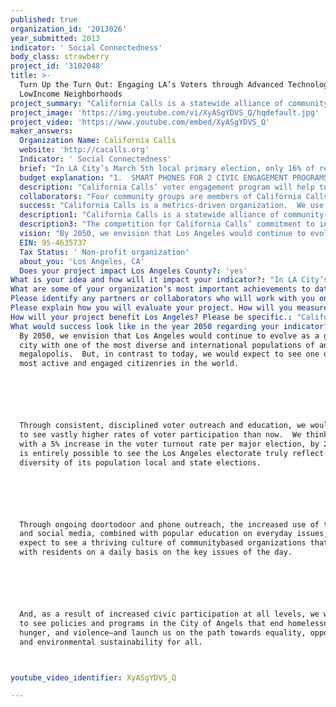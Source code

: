 ```yaml
---
published: true
organization_id: '2013026'
year_submitted: 2013
indicator: ' Social Connectedness'
body_class: strawberry
project_id: '3102048'
title: >-
  Turn Up the Turn Out: Engaging LA’s Voters through Advanced Technology in
  LowIncome Neighborhoods
project_summary: "California Calls is a statewide alliance of community-based organizations working to win systemic public policy reforms to achieve progressive taxation, stable funding for public services, government responsiveness to community needs, and high-road economic growth.   With 31 community groups organized in 11 strategic counties, California Calls is mounting a long-term, ambitious civic engagement program to build a powerful base of voters in low-income and immigrant communities of color, with a special focus on educating and turning out new, occasional and young voters.\r\n\r\nCalifornia Calls member organizations work on many issues: health and human services, education, immigrant’s rights, environmental justice, housing, jobs, living wages.  In addition to the electoral mobilization program, the member organizations employ a broad range of strategies to advance their work: grassroots community organizing, leadership development, policy research, direct action, legislative advocacy, and public policy campaigns.  \r\n\r\nThe long-term goal of California Calls is to develop a bottom-up statewide alliance of organizations with the power to turn out 500,000 supporters of progressive tax and fiscal reforms who normally do not participate in elections.  In addition, California Calls actively works to build collaborations with other statewide organizations who share the same vision of renewing the “California Dream” wherein the state can offer a world class public education system, a vital social safety net, and a modern public infrastructure to support dynamic and sustainable economic growth.\r\n\r\nSince 2009, California Calls has identified more than 574,000 unlikely voters in 11 counties across the state who express support for progressive tax and budget policies.  In November 2012, the California Calls Action Fund supported Proposition 30 (see video), a ballot measure which has already generated over $6 billion annually for California’s K-12 schools and the UC/CSU higher education systems.  Through a massive “ground game” of get-out-the-vote activities, California Calls contacted 293,613 voters, of which 80% made it to the polls!  This compared with average statewide voter turnout of only 71%.  These voters represented a crucial margin of victory, providing over 3% of the statewide vote total for new funding for education, social service and public safety programs.  \r\n\r\nKey groups of historically under-represented constituencies voted at even higher margins:  \r\n\r\n•\tAmong young voters age 25 to 34, California Calls supporters voted at a rate of 72% compared to the statewide average of only 57%--a 15% point increase!\r\n•African-American voters identified by California Calls as supporters participated at a rate of 85%, compared to 67% of African-American voters statewide—an 18% point increase!  \r\n•Immigrant voters identified by California Calls as supporters participated at an average rate of 81%, compared to a statewide average of 68%--a 13% point increase\r\n"
project_image: 'https://img.youtube.com/vi/XyASgYDVS_Q/hqdefault.jpg'
project_video: 'https://www.youtube.com/embed/XyASgYDVS_Q'
maker_answers:
  Organization Name: California Calls
  website: 'http://cacalls.org'
  Indicator: ' Social Connectedness'
  brief: "In LA City’s March 5th local primary election, only 16% of registered voters cast a ballot, with especially poor turnout in low-income neighborhoods throughout the City.  \r\n\r\nCalifornia Calls proposes to reclaim democracy in the City of Angels by significantly increasing voter outreach, education and engagement in Los Angeles.\r\n\r\nWe will increase the connectedness of LA’s voters by experimenting with both proven and new methods of voter engagement.  Building upon a one-to-one voter contact model developed over four years by California Calls, we will engage an estimated 120,000 voters in Los Angeles during 2013.  We expect that by the June 2014 primary election in Los Angeles, the voters we have contacted will demonstrate a 5% to 8% increase in their voting rates as compared to the average voter.\r\n\r\nOur program will target South and East Los Angeles, focusing on new, unlikely and occasional voters.  This is a wholly different strategy than most political campaigns which focus on “always” voters who are older, more upper income and less racially diverse than Los Angeles.  Our goal is to make the Los Angeles electorate reflect the diversity of LA’s residents.  In turn, this will lead to local elected officials and public policies that better serve the interests of the vast majority of the City’s diverse population.\r\n\r\nOur proven approach will be supplemented with new technologies to help boost volunteer efficiency and overall voter engagement through three key strategies:\r\n\r\n1.\tSMART PHONES SPEED UP DOOR-TO-DOOR VOTER CONTACT \r\n\r\nCalifornia Calls will provide training, technology support and database management to four community-based organizations in LA County who will visit voters door-to-door in the early Summer and Fall of 2013.  We will equip community volunteers and daily team members with 100 “smart phones” to greatly increase their efficiency and allow them to contact more voters.  They will:  \r\n\r\n•find voters’ addresses quickly by using the phone’s GIS mapping function \r\n•input new information about the voter (e.g., phone, email, key interests) into the database, eliminating the need for document scanning \r\n•go “green” by eliminating paper documents\r\n•provide team captains with a real-time system to monitor and assist field canvassers \r\n\r\nCalifornia Calls plans to contact a total of 24,000 voters at their front door during the two cycles.  The Smart Phones will increase contacts by roughly 10%, expanding our total outreach to 26,400 voters.  We will collect phone numbers, emails and other voter data on all 26,400 voters for ongoing use in voter civic engagement through programs described below.\r\n\r\n2.  TELEPHONE TOWN HALLS CONNECT LOW-PROPENSITY VOTERS TO LOCAL GOVERNMENT\r\n\r\nBased on successful experience by U.S. Congresswoman Karen Bass who regularly communicates with her constituents in Los Angeles, we propose a series of five “Telephone Town Halls” with LA voters to introduce them to the new Mayor and new City Council members who will take office on July 1, 2013.  \r\n\r\nUsing web-based technology, roughly 20,000 voters are dialed in the early evening and invited to listen to a short update from the Mayor or Council representative.  Typically about 10% (2,000) choose to listen.  After a short presentation, voters are invited to ask questions and discuss.  The Telephone Town Hall can offer live translation into Spanish and other languages.\r\n\r\nWe propose to conduct five Telephone Town Halls during 2013 with voters in South and East Los Angeles, reaching about 10,000 voters.  We will hold one Citywide Tele-Town Hall with the new Mayor and four Tele-Town Halls with Council representatives from districts where our four community organizations are located.  \r\n\r\nThis new technology provides a unique and meaningful opportunity for voters to connect to their elected representatives, and provides California Calls and its member groups an opportunity to identify and involve voters who express interest in civic affairs for future follow-up.\r\n\r\n3.   VOTER OUTREACH  PHONEBANK USING DIALER  TECHNOLOGY\r\n\r\nCalifornia Calls will add one Voter Outreach Phone bank to its 2013 program to contact an additional 23,000 LA voters.  We use a sophisticated, large-scale predictive dialing system which eliminates answering machines and “not homes”, and puts phoners directly into conversation with “live” voters.\r\n\r\nThe four LA-based groups who contact voters will survey them on current policy issues and invite them to the Telephone-Town Halls and other community meetings.  Interested voters will also become part of California Calls’ database file for use in mobilizing voter turnout for the June 2014 gubernatorial primary election.\r\n\r\nBy integrating these three advanced technologies with the “human touch” that is offered by our community volunteers and team members, we will expand our LA voter outreach by more than 35,000 contacts, for a total civic engagement program of nearly 120,000 voters."
  budget explanation: "1.  SMART PHONES FOR 2 CIVIC ENGAGEMENT PROGRAMS (May & September) = $33,000\r\na. 100 Smart Phones @ $100 each = $10,000\r\nb.  Electionear (or similar) software application @ $75 each = $7,500\r\nc. Activation fees @ $20 per phone = $2,000\r\nd. Monthly phone service charge @ $50/phone for 2 months = $10,000\r\ne. Electionear (or similar) training = $1,500\r\nf.  Consultant for Voter Data Management = $2,000\r\n\r\n*New Voter Contact Total = 24,000 + 10% = 2,400\r\n\r\n2.  TELECONFERENCE TOWN HALLS = $18,000\r\n\r\na.  5 Town Halls (1 Citywide + 4 Districts) @ $2,000 each = $10,000\r\nb. Central Staffing = $3,000\r\nc. Professional Spanish & Other Translation ($1,000 per) = $5,000\r\n\r\n*New Voter Contact Total = 2,000 per Town Hall = 10,000\r\n\r\n\r\n3.  PREDICTIVE DIALING PHONE BANK—Fall 2013 = $48,990\r\n\r\na. One 10-day, 30-seat phone bank projected at $2.13 per contact = $48,990\r\n\r\n*New Voter Contact Total = 23,000\r\n\r\nThe grand total for this budget = $99,990 to reach 35,400 LA voters who would otherwise not be contacted by California Calls.  This amount equals the Smart Phone component ($33,000), the Telephone Town Halls ($18,000) and the addition of one Predictive Dialing Phone Bank ($48,990).  When the 35,400 new voters are added to California Calls’ current plans to contact 83,760 LA Voters, the LA 2050 Grant will enable us to reach a new total of 119,160 voters.\r\n"
  description: "California Calls’ voter engagement program will help to reclaim the democratic process that now belongs to special interests, lobbyists and campaign committees.  We encourage low-income voters to exercise their democratic right to vote with stunning success.  The simple reason is that our “messengers”—the volunteers and team members who reach out to voters—are peers.  Through the community-based organizations which operate these programs, young, bi-lingual people of color serve as door-to-door canvassers and phone bankers who talk to voters.  They establish a rapport that earns the trust of skeptical voters.\r\n\r\nBy engaging voters consistently in understanding crucial public policy issues (not only during election cycles), the California Calls model of voter engagement will produce several direct benefits:\r\n\r\na.  Advance Policies to Benefit Low-Income People:  Our member organizations  (see below)  have outstanding track records winning significant benefits for low-income communities throughout Los Angeles, including:\r\n\r\n•\treducing the number of nuisance liquor stores and transient motels; \r\n•\tassuring that all high schools offer college-prep courses and adequate college counselors; \r\n•\tnegotiating with large companies—like Dreamworks—to provide jobs and apprenticeship training for inner city youth; \r\n•\tdesigning an energy conservation program for publicly-owned buildings that trains inner city youth in “green” construction;\r\n•\tcreating programs for homeowners to avoid foreclosure and stay in their homes\r\n•\tclosing toxic and harmful factories next to schools\r\n\r\nThe proposed voter outreach program will enable all four community organizations to identify and recruit local residents to become involved in ongoing campaigns and to develop their leadership skills.\r\n\r\nb.  Increase Voter Turnout so LA’s Electorate Reflects Our Population:  \r\n\r\nThe California Call’s model of civic engagement targets new and occasional voters in low-income Latino, African-American and immigrant neighborhoods.  By increasing the voting participation rate of these residents, our program will help to insure that policies and candidates will more closely reflect the views and desires of residents of Los Angeles—the true meaning of democracy.  Especially in local elections where turnout rates are historically low, this program can create a tipping point for greater representation of low-income communities.\r\n\r\nc.  Create Accountability for Elected Representatives through an Informed Citizenry\r\n\r\nCalifornia Calls will increase accountability and transparency of elected representatives by creating a more informed and engaged citizenry.  Our Telephone Town Halls will provide voters with the opportunity to hear directly—and engage directly—with the City’s new Mayor, new City Council members and other elected officials.  The ongoing education and discussion through door-to-door canvassing and high-capacity phone outreach will increase the level of voter understanding on key issues.\r\n"
  collaborators: "Four community groups are members of California Calls and will lead the one-to-one voter contact to engage low-income Latino, African-American and Asian Pacific Islander voters.  All have years of community organizing experience in their neighborhoods:\r\n\r\n•\tAssociation of Californians for Community Empowerment (ACCE), South LA, Watts and central LA; \r\n•\tCommunity Coalition (COCO), South Los Angeles; \r\n•\tInner City Struggle (ICS), East Los Angeles and Boyle Heights; \r\n•\tStrategic Concepts in Organizing & Policy Education (SCOPE), South LA.\r\n\r\nCalifornia Calls will provide centralized training, equipment purchase, database management and support to the local organizations, helping to increase efficiency and overall impact.\r\n"
  success: "California Calls is a metrics-driven organization.  We use sophisticated data analysis, tracking, reporting and real-time evaluation methods to gauge whether we are meeting our numeric targets for voter contacts, identification and education.\r\n\r\nSince the founding of California Calls in 2009, we have developed a number of systems for monitoring and measuring our strategy, activities and performance.  These include:\r\n\r\na.  Voter Contacts Made Per Volunteer or Team Member:  Now that we have conducted 10 cycles of civic engagement programs across the state, we know that a high performance phone bank volunteer or team member should be able to contact XX number of voters per hour.  Door-to-door contacts are much more labor intensive, but should reach an average of XX per hour.  We monitor these voter contact rates on a daily basis during the program. \r\n\r\nb.  Voter Contacts Made Per Organization:  We work with our member community organizations to set ambitious, yet realistic goals for voter contact.  Once we agree to a plan, California Calls trains, supports and monitors the local organization for the duration.  The local organization monitors and coordinates the daily volunteers and team members.  If an organization is falling behind, California Calls will intervene with added training, support and assistance to help meet the target goals.\r\n\r\nc.  Voter Analysis:  We are experts in working with data from the LA City Clerk, LA County Registrar of Voters and a private voter information vendor to track voter participation and turnout rates.  For the proposed program, we would compare the voter statistics from the upcoming June 2014 Gubernatorial Election to the Citywide (or Countywide) voting average to measure our impact.  We may also compare to earlier (November 2010 or November 2012) election data, with the proviso that there are many mitigating factors.  We would expect to see an increase in voter turnout amongst our target voters of between 5 to 8% compared to the Citywide average. \r\n\r\nd.  Voter Telephone Town Hall Participation Rates & Reoccurrence:  This is a new technology and approach to increase voter engagement.  We would track and evaluate the following information:  \r\n\r\n•\tnumber of voters contacted to participate; \r\n•\tnumber of voters choosing to participate in teleconference;\r\n•\taverage number of minutes that voter stays on teleconference call;\r\n•\tnumber of voters who request ongoing notification of Telephone Town Halls\r\n•\tnumber of voters who return to participate in future Telephone Town Halls\r\n•\tnumber of Town Hall voters who actually vote in future elections\r\n\r\nWe would expect to see a direct correlation and increase between those voters who choose to participate in the Town Halls and their voting behavior.\r\n"
  description1: "California Calls is a statewide alliance of community-based organizations working to win systemic public policy reforms to achieve progressive taxation, stable funding for public services, government responsiveness to community needs, and high-road economic growth.   With 31 community groups organized in 11 strategic counties, California Calls is mounting a long-term, ambitious civic engagement program to build a powerful base of voters in low-income and immigrant communities of color, with a special focus on educating and turning out new, occasional and young voters.\r\n\r\nCalifornia Calls member organizations work on many issues: health and human services, education, immigrant’s rights, environmental justice, housing, jobs, living wages.  In addition to the electoral mobilization program, the member organizations employ a broad range of strategies to advance their work: grassroots community organizing, leadership development, policy research, direct action, legislative advocacy, and public policy campaigns.  \r\n\r\nThe long-term goal of California Calls is to develop a bottom-up statewide alliance of organizations with the power to turn out 500,000 supporters of progressive tax and fiscal reforms who normally do not participate in elections.  In addition, California Calls actively works to build collaborations with other statewide organizations who share the same vision of renewing the “California Dream” wherein the state can offer a world class public education system, a vital social safety net, and a modern public infrastructure to support dynamic and sustainable economic growth.\r\n\r\nSince 2009, California Calls has identified more than 574,000 unlikely voters in 11 counties across the state who express support for progressive tax and budget policies.  In November 2012, the California Calls Action Fund supported Proposition 30 (see video), a ballot measure which has already generated over $6 billion annually for California’s K-12 schools and the UC/CSU higher education systems.  Through a massive “ground game” of get-out-the-vote activities, California Calls contacted 293,613 voters, of which 80% made it to the polls!  This compared with average statewide voter turnout of only 71%.  These voters represented a crucial margin of victory, providing over 3% of the statewide vote total for new funding for education, social service and public safety programs.  \r\n\r\nKey groups of historically under-represented constituencies voted at even higher margins:  \r\n\r\n•\tAmong young voters age 25 to 34, California Calls supporters voted at a rate of 72% compared to the statewide average of only 57%--a 15% point increase!\r\n•African-American voters identified by California Calls as supporters participated at a rate of 85%, compared to 67% of African-American voters statewide—an 18% point increase!  \r\n•Immigrant voters identified by California Calls as supporters participated at an average rate of 81%, compared to a statewide average of 68%--a 13% point increase\r\n"
  description3: "The competition for California Calls’ commitment to increased voter engagement is primarily voter apathy, distrust and confusion.  We find that voter apathy is fueled by what has become a multi-million dollar industry of campaign consultants, direct mail specialists and TV advertising firms.  Our response is to work through trusted community-based organizations to counter this trend, and to use one-to-one voter contact by peer canvassers to gain the interest and enthusiasm of voters.\r\n\r\nThere are others in the field of progressive voter engagement including many public and private sector labor unions, public interest groups (like the League of Women Voters or Common Cause), and numerous civic, environmental and nonprofit organizations who often engage around local and state ballot measures on issues.  \r\nCalifornia Calls has worked over many years to build supportive and strong relationships between groups such as these by convening them together, engaging in dialogue, and working to hammer out common policy agendas and field strategy.  In 2011, California Calls convened over 50 organizations from around the state to consider different policy options for closing the State’s budget gap which was causing devastating cutbacks to education and social services.\r\n\r\nFrom those discussions, California Calls convened and spearheaded the “Reclaim California’s Future” coalition, a network of labor, immigrant and social justice organizations dedicated to the passage of Proposition 30 to restore significant funding to California’s schools, higher education system and safety net.  Members included the California Federation of Teachers, PICO, the Courage Campaign, Service Employees International Union 1021, and others.   \r\n\r\nThe Coalition sponsored many coordinated programs including:  a central website; joint press conferences; jointly-developed communications strategy and messaging; a team of representatives to coordinate with the official Proposition 30 campaign led by Governor Brown; and, most importantly, a coordinated field strategy that enabled a total of 666,202 voters to be contacted and mobilized to the polls by all of the partners.  Through a comprehensive plan that divided and coordinated geographic territory and constituent groups, the Reclaim California Coalition monitored its voter contact progress on a nightly basis. Without this coordinated voter engagement and GOTV work, Proposition 30 would not have been passed by the voters.\r\n\r\nCalifornia Calls is committed to working in partnership and collaboration with other social justice organizations, labor unions, environmental groups and others who share the same commitment to low-income communities and progressive tax and fiscal policy solutions. \r\n"
  vision: "By 2050, we envision that Los Angeles would continue to evolve as a global city with one of the most diverse and international populations of any world megalopolis.  But, in contrast to today, we would expect to see one of the most active and engaged citizenries in the world.  \r\n\r\nThrough consistent, disciplined voter outreach and education, we would expect to see vastly higher rates of voter participation than now.  We think that with a 5% increase in the voter turnout rate per major election, by 2050, it is entirely possible to see the Los Angeles electorate truly reflect the diversity of its population local and state elections.\r\n\r\nThrough ongoing door-to-door and phone outreach, the increased use of technology and social media, combined with popular education on everyday issues, we would expect to see a thriving culture of community-based organizations that engage with residents on a daily basis on the key issues of the day.\r\n\r\nAnd, as a result of increased civic participation at all levels, we would hope to see policies and programs in the City of Angels that end homelessness, hunger, and violence—and launch us on the path towards equality, opportunity, and environmental sustainability for all.\r\n"
  EIN: 95-4635737
  Tax Status: ' Non-profit organization'
  about_you: 'Los Angeles, CA'
  Does your project impact Los Angeles County?: 'yes'
What is your idea and how will it impact your indicator?: "In LA City’s March 5th local primary election, only 16% of registered voters cast a ballot, with especially poor turnout in lowincome neighborhoods throughout the City.  \n\n\n\n\n\nCalifornia Calls proposes to reclaim democracy in the City of Angels by significantly increasing voter outreach, education and engagement in Los Angeles.\n\n\n\n\n\nWe will increase the connectedness of LA’s voters by experimenting with both proven and new methods of voter engagement.  Building upon a onetoone voter contact model developed over four years by California Calls, we will engage an estimated 120,000 voters in Los Angeles during 2013.  We expect that by the June 2014 primary election in Los Angeles, the voters we have contacted will demonstrate a 5% to 8% increase in their voting rates as compared to the average voter.\n\n\n\n\n\nOur program will target South and East Los Angeles, focusing on new, unlikely and occasional voters.  This is a wholly different strategy than most political campaigns which focus on “always” voters who are older, more upper income and less racially diverse than Los Angeles.  Our goal is to make the Los Angeles electorate reflect the diversity of LA’s residents.  In turn, this will lead to local elected officials and public policies that better serve the interests of the vast majority of the City’s diverse population.\n\n\n\n\n\nOur proven approach will be supplemented with new technologies to help boost volunteer efficiency and overall voter engagement through three key strategies:\n\n\n\n\n\n1.\tSMART PHONES SPEED UP DOORTODOOR VOTER CONTACT \n\n\n\n\n\nCalifornia Calls will provide training, technology support and database management to four communitybased organizations in LA County who will visit voters doortodoor in the early Summer and Fall of 2013.  We will equip community volunteers and daily team members with 100 “smart phones” to greatly increase their efficiency and allow them to contact more voters.  They will:  \n\n\n\n\n\n*find voters’ addresses quickly by using the phone’s GIS mapping function \n\n\n*input new information about the voter (e.g., phone, email, key interests) into the database, eliminating the need for document scanning \n\n\n*go “green” by eliminating paper documents\n\n\n*provide team captains with a realtime system to monitor and assist field canvassers \n\n\n\n\n\nCalifornia Calls plans to contact a total of 24,000 voters at their front door during the two cycles.  The Smart Phones will increase contacts by roughly 10%, expanding our total outreach to 26,400 voters.  We will collect phone numbers, emails and other voter data on all 26,400 voters for ongoing use in voter civic engagement through programs described below.\n\n\n\n\n\n2.  TELEPHONE TOWN HALLS CONNECT LOWPROPENSITY VOTERS TO LOCAL GOVERNMENT\n\n\n\n\n\nBased on successful experience by U.S. Congresswoman Karen Bass who regularly communicates with her constituents in Los Angeles, we propose a series of five “Telephone Town Halls” with LA voters to introduce them to the new Mayor and new City Council members who will take office on July 1, 2013.  \n\n\n\n\n\nUsing webbased technology, roughly 20,000 voters are dialed in the early evening and invited to listen to a short update from the Mayor or Council representative.  Typically about 10% (2,000) choose to listen.  After a short presentation, voters are invited to ask questions and discuss.  The Telephone Town Hall can offer live translation into Spanish and other languages.\n\n\n\n\n\nWe propose to conduct five Telephone Town Halls during 2013 with voters in South and East Los Angeles, reaching about 10,000 voters.  We will hold one Citywide TeleTown Hall with the new Mayor and four TeleTown Halls with Council representatives from districts where our four community organizations are located.  \n\n\n\n\n\nThis new technology provides a unique and meaningful opportunity for voters to connect to their elected representatives, and provides California Calls and its member groups an opportunity to identify and involve voters who express interest in civic affairs for future followup.\n\n\n\n\n\n3.   VOTER OUTREACH  PHONEBANK USING DIALER  TECHNOLOGY\n\n\n\n\n\nCalifornia Calls will add one Voter Outreach Phone bank to its 2013 program to contact an additional 23,000 LA voters.  We use a sophisticated, largescale predictive dialing system which eliminates answering machines and “not homes”, and puts phoners directly into conversation with “live” voters.\n\n\n\n\n\nThe four LAbased groups who contact voters will survey them on current policy issues and invite them to the TelephoneTown Halls and other community meetings.  Interested voters will also become part of California Calls’ database file for use in mobilizing voter turnout for the June 2014 gubernatorial primary election.\n\n\n\n\n\nBy integrating these three advanced technologies with the “human touch” that is offered by our community volunteers and team members, we will expand our LA voter outreach by more than 35,000 contacts, for a total civic engagement program of nearly 120,000 voters."
What are some of your organization’s most important achievements to date?: "California Calls is a statewide alliance of communitybased organizations working to win systemic public policy reforms to achieve progressive taxation, stable funding for public services, government responsiveness to community needs, and highroad economic growth.   With 31 community groups organized in 11 strategic counties, California Calls is mounting a longterm, ambitious civic engagement program to build a powerful base of voters in lowincome and immigrant communities of color, with a special focus on educating and turning out new, occasional and young voters.\n\n\n\n\n\nCalifornia Calls member organizations work on many issues: health and human services, education, immigrant’s rights, environmental justice, housing, jobs, living wages.  In addition to the electoral mobilization program, the member organizations employ a broad range of strategies to advance their work: grassroots community organizing, leadership development, policy research, direct action, legislative advocacy, and public policy campaigns.  \n\n\n\n\n\nThe longterm goal of California Calls is to develop a bottomup statewide alliance of organizations with the power to turn out 500,000 supporters of progressive tax and fiscal reforms who normally do not participate in elections.  In addition, California Calls actively works to build collaborations with other statewide organizations who share the same vision of renewing the “California Dream” wherein the state can offer a world class public education system, a vital social safety net, and a modern public infrastructure to support dynamic and sustainable economic growth.\n\n\n\n\n\nSince 2009, California Calls has identified more than 574,000 unlikely voters in 11 counties across the state who express support for progressive tax and budget policies.  In November 2012, the California Calls Action Fund supported Proposition 30 (see video), a ballot measure which has already generated over $6 billion annually for California’s K12 schools and the UC/CSU higher education systems.  Through a massive “ground game” of getoutthevote activities, California Calls contacted 293,613 voters, of which 80% made it to the polls!  This compared with average statewide voter turnout of only 71%.  These voters represented a crucial margin of victory, providing over 3% of the statewide vote total for new funding for education, social service and public safety programs.  \n\n\n\n\n\nKey groups of historically underrepresented constituencies voted at even higher margins:  \n\n\n\n\n\n*\tAmong young voters age 25 to 34, California Calls supporters voted at a rate of 72% compared to the statewide average of only 57%a 15% point increase!\n\n\n*AfricanAmerican voters identified by California Calls as supporters participated at a rate of 85%, compared to 67% of AfricanAmerican voters statewide—an 18% point increase!  \n\n\n*Immigrant voters identified by California Calls as supporters participated at an average rate of 81%, compared to a statewide average of 68%a 13% point increase\n\n\n"
Please identify any partners or collaborators who will work with you on this project.: "Four community groups are members of California Calls and will lead the onetoone voter contact to engage lowincome Latino, AfricanAmerican and Asian Pacific Islander voters.  All have years of community organizing experience in their neighborhoods:\n\n\n\n\n\n*\tAssociation of Californians for Community Empowerment (ACCE), South LA, Watts and central LA; \n\n\n*\tCommunity Coalition (COCO), South Los Angeles; \n\n\n*\tInner City Struggle (ICS), East Los Angeles and Boyle Heights; \n\n\n*\tStrategic Concepts in Organizing & Policy Education (SCOPE), South LA.\n\n\n\n\n\nCalifornia Calls will provide centralized training, equipment purchase, database management and support to the local organizations, helping to increase efficiency and overall impact.\n\n\n"
Please explain how you will evaluate your project. How will you measure success?: "California Calls is a metricsdriven organization.  We use sophisticated data analysis, tracking, reporting and realtime evaluation methods to gauge whether we are meeting our numeric targets for voter contacts, identification and education.\n\n\n\n\n\nSince the founding of California Calls in 2009, we have developed a number of systems for monitoring and measuring our strategy, activities and performance.  These include:\n\n\n\n\n\na.  Voter Contacts Made Per Volunteer or Team Member:  Now that we have conducted 10 cycles of civic engagement programs across the state, we know that a high performance phone bank volunteer or team member should be able to contact XX number of voters per hour.  Doortodoor contacts are much more labor intensive, but should reach an average of XX per hour.  We monitor these voter contact rates on a daily basis during the program. \n\n\n\n\n\nb.  Voter Contacts Made Per Organization:  We work with our member community organizations to set ambitious, yet realistic goals for voter contact.  Once we agree to a plan, California Calls trains, supports and monitors the local organization for the duration.  The local organization monitors and coordinates the daily volunteers and team members.  If an organization is falling behind, California Calls will intervene with added training, support and assistance to help meet the target goals.\n\n\n\n\n\nc.  Voter Analysis:  We are experts in working with data from the LA City Clerk, LA County Registrar of Voters and a private voter information vendor to track voter participation and turnout rates.  For the proposed program, we would compare the voter statistics from the upcoming June 2014 Gubernatorial Election to the Citywide (or Countywide) voting average to measure our impact.  We may also compare to earlier (November 2010 or November 2012) election data, with the proviso that there are many mitigating factors.  We would expect to see an increase in voter turnout amongst our target voters of between 5 to 8% compared to the Citywide average. \n\n\n\n\n\nd.  Voter Telephone Town Hall Participation Rates & Reoccurrence:  This is a new technology and approach to increase voter engagement.  We would track and evaluate the following information:  \n\n\n\n\n\n*\tnumber of voters contacted to participate; \n\n\n*\tnumber of voters choosing to participate in teleconference;\n\n\n*\taverage number of minutes that voter stays on teleconference call;\n\n\n*\tnumber of voters who request ongoing notification of Telephone Town Halls\n\n\n*\tnumber of voters who return to participate in future Telephone Town Halls\n\n\n*\tnumber of Town Hall voters who actually vote in future elections\n\n\n\n\n\nWe would expect to see a direct correlation and increase between those voters who choose to participate in the Town Halls and their voting behavior.\n\n\n"
How will your project benefit Los Angeles? Please be specific.: "California Calls’ voter engagement program will help to reclaim the democratic process that now belongs to special interests, lobbyists and campaign committees.  We encourage lowincome voters to exercise their democratic right to vote with stunning success.  The simple reason is that our “messengers”—the volunteers and team members who reach out to voters—are peers.  Through the communitybased organizations which operate these programs, young, bilingual people of color serve as doortodoor canvassers and phone bankers who talk to voters.  They establish a rapport that earns the trust of skeptical voters.\n\n\n\n\n\nBy engaging voters consistently in understanding crucial public policy issues (not only during election cycles), the California Calls model of voter engagement will produce several direct benefits:\n\n\n\n\n\na.  Advance Policies to Benefit LowIncome People:  Our member organizations  (see below)  have outstanding track records winning significant benefits for lowincome communities throughout Los Angeles, including:\n\n\n\n\n\n*\treducing the number of nuisance liquor stores and transient motels; \n\n\n*\tassuring that all high schools offer collegeprep courses and adequate college counselors; \n\n\n*\tnegotiating with large companies—like Dreamworks—to provide jobs and apprenticeship training for inner city youth; \n\n\n*\tdesigning an energy conservation program for publiclyowned buildings that trains inner city youth in “green” construction;\n\n\n*\tcreating programs for homeowners to avoid foreclosure and stay in their homes\n\n\n*\tclosing toxic and harmful factories next to schools\n\n\n\n\n\nThe proposed voter outreach program will enable all four community organizations to identify and recruit local residents to become involved in ongoing campaigns and to develop their leadership skills.\n\n\n\n\n\nb.  Increase Voter Turnout so LA’s Electorate Reflects Our Population:  \n\n\n\n\n\nThe California Call’s model of civic engagement targets new and occasional voters in lowincome Latino, AfricanAmerican and immigrant neighborhoods.  By increasing the voting participation rate of these residents, our program will help to insure that policies and candidates will more closely reflect the views and desires of residents of Los Angeles—the true meaning of democracy.  Especially in local elections where turnout rates are historically low, this program can create a tipping point for greater representation of lowincome communities.\n\n\n\n\n\nc.  Create Accountability for Elected Representatives through an Informed Citizenry\n\n\n\n\n\nCalifornia Calls will increase accountability and transparency of elected representatives by creating a more informed and engaged citizenry.  Our Telephone Town Halls will provide voters with the opportunity to hear directly—and engage directly—with the City’s new Mayor, new City Council members and other elected officials.  The ongoing education and discussion through doortodoor canvassing and highcapacity phone outreach will increase the level of voter understanding on key issues.\n\n\n"
What would success look like in the year 2050 regarding your indicator?: >+
  By 2050, we envision that Los Angeles would continue to evolve as a global
  city with one of the most diverse and international populations of any world
  megalopolis.  But, in contrast to today, we would expect to see one of the
  most active and engaged citizenries in the world.  






  Through consistent, disciplined voter outreach and education, we would expect
  to see vastly higher rates of voter participation than now.  We think that
  with a 5% increase in the voter turnout rate per major election, by 2050, it
  is entirely possible to see the Los Angeles electorate truly reflect the
  diversity of its population local and state elections.






  Through ongoing doortodoor and phone outreach, the increased use of technology
  and social media, combined with popular education on everyday issues, we would
  expect to see a thriving culture of communitybased organizations that engage
  with residents on a daily basis on the key issues of the day.






  And, as a result of increased civic participation at all levels, we would hope
  to see policies and programs in the City of Angels that end homelessness,
  hunger, and violence—and launch us on the path towards equality, opportunity,
  and environmental sustainability for all.



youtube_video_identifier: XyASgYDVS_Q

---
```

